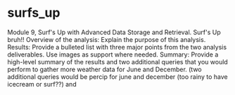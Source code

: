 # surfs_up
Module 9, Surf's Up with Advanced Data Storage and Retrieval. Surf's Up bruh!!
Overview of the analysis: Explain the purpose of this analysis.
Results: Provide a bulleted list with three major points from the two analysis deliverables. Use images as support where needed.
Summary: Provide a high-level summary of the results and two additional queries that you would perform to gather more weather data for June and December. (two additional queries would be percip for june and december (too rainy to have icecream or surf??) and 

